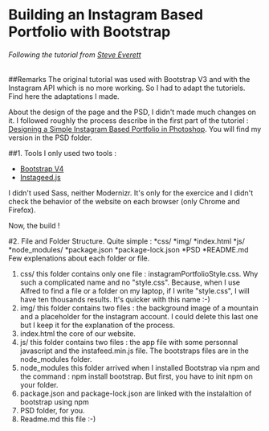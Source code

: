 # Building an Instagram Based Portfolio with Bootstrap
###### Following the tutorial from [Steve Everett](https://webdesign.tutsplus.com/tutorials/building-an-instagram-based-portfolio-with-bootstrap--cms-22243)

##Remarks
The original tutorial was used with Bootstrap V3 and with the Instagram API which is no more working. So I had to adapt the tutoriels.
Find here the adaptations I made.

About the design of the page and the PSD, I didn't made much changes on it.
I followed roughly the process describe in the first part of the tutoriel : [Designing a Simple Instagram Based Portfolio in Photoshop](https://webdesign.tutsplus.com/tutorials/designing-a-simple-instagram-based-portfolio-in-photoshop--cms-21402). You will find my version in the PSD folder.

##1. Tools
I only used two tools :
* [Bootstrap V4](https://getbootstrap.com/)
* [Instageed.js](http://instafeedjs.com)

I didn't used Sass, neither Modernizr. It's only for the exercice and I didn't check the behavior of the website on each browser (only Chrome and Firefox).

Now, the build !

#2. File and Folder Structure.
Quite simple :
*css/
*img/
*index.html
*js/
*node_modules/
*package.json
*package-lock.json
*PSD
*README.md
Few explenations about each folder or file.
1. css/ this folder contains only one file : instagramPortfolioStyle.css. Why such a complicated name and no "style.css". Because, when I use Alfred to find a file or a folder on my laptop, if I write "style.css", I will have ten thousands results. It's quicker with this name :-)
2. img/ this folder contains two files : the background image of a mountain and a placeholder for the instagram account. I could delete this last one but I keep it for the explanation of the process.
3. index.html the core of our website.
4. js/ this folder contains two files : the app file with some personnal javascript and the instafeed.min.js file. The bootstraps files are in the node_modules folder.
5. node_modules this folder arrived when I installed Bootstrap via npm and the command : npm install bootstrap. But first, you have to init npm on your folder.
6. package.json and package-lock.json are linked with the instalaltion of bootstrap using npm
7. PSD folder, for you.
8. Readme.md this file :-)









